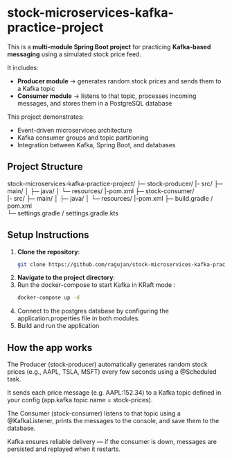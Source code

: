 # stock-microservices-kafka-practice-project
This is a **multi-module Spring Boot project** for practicing **Kafka-based messaging** using a simulated stock price feed.

It includes:

- **Producer module** → generates random stock prices and sends them to a Kafka topic
- **Consumer module** → listens to that topic, processes incoming messages, and stores them in a PostgreSQL database  

This project demonstrates:
- Event-driven microservices architecture
- Kafka consumer groups and topic partitioning
- Integration between Kafka, Spring Boot, and databases 


## Project Structure

stock-microservices-kafka-practice-project/
├─ stock-producer/
    |- src/
        ├─ main/
        │   ├─ java/
        │   └─ resources/
    |-pom.xml
├─ stock-consumer/        
    |- src/
        ├─ main/
        │   ├─ java/
        │   └─ resources/
    |-pom.xml
├─ build.gradle / pom.xml  
└─ settings.gradle / settings.gradle.kts

## Setup Instructions
1. **Clone the repository**:
   ```bash
   git clone https://github.com/ragujan/stock-microservices-kafka-practice-project.git
   ```
2. **Navigate to the project directory**:
3. Run the docker-compose to start Kafka in KRaft mode  :
   ```bash
   docker-compose up -d
   ```
4. Connect to the postgres database by configuring the application.properties file in both modules.
5. Build and run the application


## How the app works
The Producer (stock-producer) automatically generates random stock prices (e.g., AAPL, TSLA, MSFT) every few seconds using a @Scheduled task.

It sends each price message (e.g. AAPL:152.34) to a Kafka topic defined in your config (app.kafka.topic.name = stock-prices).

The Consumer (stock-consumer) listens to that topic using a @KafkaListener, prints the messages to the console, and save them to the database.

Kafka ensures reliable delivery — if the consumer is down, messages are persisted and replayed when it restarts.

   
